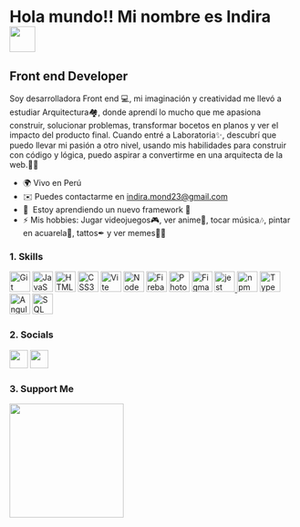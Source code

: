 Hola mundo!! Mi nombre es Indira <img src="https://pic.funnygifsbox.com/uploads/2019/02/funnygifsbox.com-2019-02-14-05-10-07-25.gif" width="45" height="45" /> 
==============================================================================================================================

Front end Developer
-------------------

Soy desarrolladora Front end 💻, mi imaginación y creatividad me llevó a estudiar Arquitectura🏘, donde aprendí lo mucho que me apasiona construir, solucionar problemas, transformar bocetos en planos y ver el impacto del producto final. Cuando entré a Laboratoria✨, descubrí que puedo llevar mi pasión a otro nivel, usando mis habilidades para construir con código y lógica, puedo aspirar a convertirme en una arquitecta de la web.🚀🎇

* 🌍  Vivo en Perú 
* ✉️  Puedes contactarme en [indira.mond23@gmail.com](mailto:indira.mond23@gmail.com)
* 🧠  Estoy aprendiendo un nuevo framework 👀
* ⚡  Mis hobbies: Jugar videojuegos🎮, ver anime🎌, tocar música🎶, pintar en acuarela🎨, tattos✒ y ver memes🐱‍👤

### 1. Skills

<p align="left">
<a href="https://git-scm.com/" target="_blank" rel="noreferrer"><img src="https://raw.githubusercontent.com/danielcranney/readme-generator/main/public/icons/skills/git-colored.svg" width="36" height="36" alt="Git" /></a>
<a href="https://developer.mozilla.org/en-US/docs/Web/JavaScript" target="_blank" rel="noreferrer"><img src="https://raw.githubusercontent.com/danielcranney/readme-generator/main/public/icons/skills/javascript-colored.svg" width="36" height="36" alt="JavaScript" /></a>
<a href="https://developer.mozilla.org/en-US/docs/Glossary/HTML5" target="_blank" rel="noreferrer"><img src="https://raw.githubusercontent.com/danielcranney/readme-generator/main/public/icons/skills/html5-colored.svg" width="36" height="36" alt="HTML5" /></a>
<a href="https://www.w3.org/TR/CSS/#css" target="_blank" rel="noreferrer"><img src="https://raw.githubusercontent.com/danielcranney/readme-generator/main/public/icons/skills/css3-colored.svg" width="36" height="36" alt="CSS3" /></a>
<a href="https://vitejs.dev/" target="_blank" rel="noreferrer"><img src="https://raw.githubusercontent.com/danielcranney/readme-generator/main/public/icons/skills/vite-colored.svg" width="36" height="36" alt="Vite" /></a>
<a href="https://nodejs.org/en/" target="_blank" rel="noreferrer"><img src="https://raw.githubusercontent.com/danielcranney/readme-generator/main/public/icons/skills/nodejs-colored.svg" width="36" height="36" alt="NodeJS" /></a>
<a href="https://firebase.google.com/" target="_blank" rel="noreferrer"><img src="https://raw.githubusercontent.com/danielcranney/readme-generator/main/public/icons/skills/firebase-colored.svg" width="36" height="36" alt="Firebase" /></a>
<a href="https://www.adobe.com/uk/products/photoshop.html" target="_blank" rel="noreferrer"><img src="https://raw.githubusercontent.com/danielcranney/readme-generator/main/public/icons/skills/photoshop-colored.svg" width="36" height="36" alt="Photoshop" /></a>
<a href="https://www.figma.com/" target="_blank" rel="noreferrer"><img src="https://raw.githubusercontent.com/danielcranney/readme-generator/main/public/icons/skills/figma-colored.svg" width="36" height="36" alt="Figma" /></a>
<a href="https://jestjs.io" target="_blank" rel="noreferrer"> <img src="https://www.vectorlogo.zone/logos/jestjsio/jestjsio-icon.svg" alt="jest" width="36" height="36"/> </a> 
<a href="https://www.npmjs.com/" target="_blank" rel="noreferrer"><img src="https://www.svgviewer.dev/static-svgs/34587/npm.svg" width="36" height="36" alt="npm" /></a>
<a href="https://www.typescriptlang.org/" target="_blank" rel="noreferrer"><img src="https://raw.githubusercontent.com/danielcranney/readme-generator/main/public/icons/skills/typescript-colored.svg" width="36" height="36" alt="TypeScript" /></a>
<a href="https://angular.io/" target="_blank" rel="noreferrer"><img src="https://raw.githubusercontent.com/danielcranney/readme-generator/main/public/icons/skills/angularjs-colored.svg" width="36" height="36" alt="Angular" /></a>
<a href="#" target="_blank" rel="noreferrer"><img src="https://static-00.iconduck.com/assets.00/sql-database-generic-icon-1521x2048-d0vdpxpg.png" width="36" height="36" alt="SQL" /></a>

</p>

### 2. Socials

<p align="left"> <a href="https://www.github.com/IndiraPe" target="_blank" rel="noreferrer"><img background-color="white" src="https://cdn4.iconfinder.com/data/icons/social-media-logos-6/512/71-github-512.png" width="32" height="32" /></a> <a href="https://www.linkedin.com/in/indira-pp-mond/" target="_blank" rel="noreferrer"><img src="https://raw.githubusercontent.com/danielcranney/readme-generator/main/public/icons/socials/linkedin.svg" width="32" height="32" /></a></p>

### 3. Support Me

<a href="https://www.buymeacoffee.com/indiramondf"><img src="https://cdn.buymeacoffee.com/buttons/v2/default-yellow.png" width="200" /></a>


